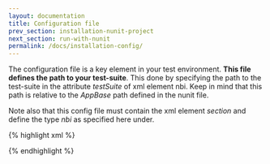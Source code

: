 ```yaml
---
layout: documentation
title: Configuration file
prev_section: installation-nunit-project
next_section: run-with-nunit
permalink: /docs/installation-config/
---
```

The configuration file is a key element in your test environment. **This file defines the path to your test-suite**. This done by specifying the path to the test-suite in the attribute *testSuite* of xml element nbi. Keep in mind that this path is relative to the *AppBase* path defined in the nunit file.

Note also that this config file must contain the xml element *section* and define the type *nbi* as specified here under.

{% highlight xml %}
<?xml version="1.0" encoding="utf-8" ?>
<configuration>
 <configSections>
  <section name="nbi" type="NBi.NUnit.Runtime.NBiSection, NBi.NUnit.Runtime"/>
 </configSections>
 <nbi testSuite="MyTestProject\MyTestProject.nbits"/>
</configuration>
{% endhighlight %}
